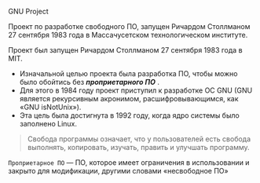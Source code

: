 GNU Project

Проект по разработке свободного ПО, запущен Ричардом Столлманом 27 сентября 1983 года в Массачусетском технологическом институте.

Проект был запущен Ричардом Столлманом 27 сентября 1983 года в MIT. 
- Изначальной целью проекта была разработка ПО, чтобы можно было обойтись без ***проприетарного ПО*** .
- Для этого в 1984 году проект приступил к разработке ОС GNU (GNU является рекурсивным акронимом, расшифровывающимся, как «GNU isNotUnix»). 
- Эта цель была достигнута в 1992 году, когда ядро системы было заполнено Linux.

> Свобода программы означает, что у пользователей есть свобода выполнять, копировать, изучать, править и улучшать программу.


`Проприетарное ПО` — ПО, которое имеет ограничения в использовании и закрыто для модификации, другими словами «несвободное ПО»

